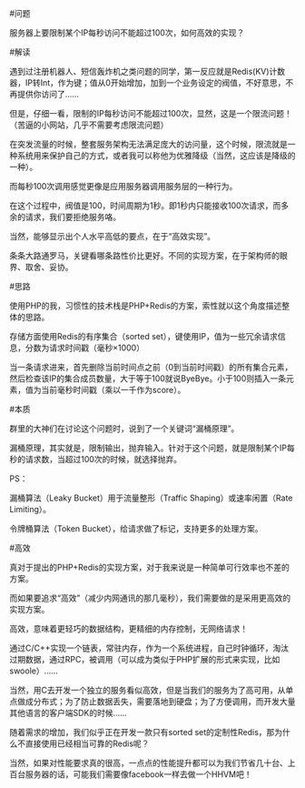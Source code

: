 #问题

服务器上要限制某个IP每秒访问不能超过100次，如何高效的实现？

#解读

遇到过注册机器人、短信轰炸机之类问题的同学，第一反应就是Redis(KV)计数器，IP转Int，作为键；值从0开始增加，加到一个业务设定的阀值，不好意思，不再提供你访问了……

但是，仔细一看，限制的IP每秒访问不能超过100次，显然，这是一个限流问题！（苦逼的小网站，几乎不需要考虑限流问题）

在突发流量的时候，整套服务架构无法满足庞大的访问量，这个时候，限流就是一种系统用来保护自己的方式，或者我可以称他为优雅降级（当然，这应该是降级的一种）。

而每秒100次调用感觉更像是应用服务器调用服务层的一种行为。

在这个过程中，阀值是100，时间周期为1秒。即1秒内只能接收100次请求，而多余的请求，我们要拒绝服务咯。

当然，能够显示出个人水平高低的要点，在于“高效实现”。

条条大路通罗马，关键看哪条路性价比更好。不同的实现方案，在于架构师的眼界、取舍、妥协。

#思路

使用PHP的我，习惯性的技术栈是PHP+Redis的方案，索性就以这个角度描述整体的思路。

存储方面使用Redis的有序集合（sorted set），键使用IP，值为一些冗余请求信息，分数为请求时间戳（毫秒×1000）

当一条请求进来，首先删除当前时间点之前（0到当前时间戳）的所有集合元素，然后检查该IP的集合成员数量，大于等于100就说ByeBye。小于100则插入一条元素，值为当前毫秒时间戳（乘以一千作为score）。

#本质

群里的大神们在讨论这个问题时，说到了一个关键词“漏桶原理”。

漏桶原理，其实就是，限制输出，抛弃输入。针对于这个问题，就是限制某个IP每秒的请求数，当超过100次的时候，就选择抛弃。

PS：

漏桶算法（Leaky Bucket）用于流量整形（Traffic Shaping）或速率闲置（Rate Limiting）。

令牌桶算法（Token Bucket），给请求做了标记，支持更多的处理方案。

#高效

真对于提出的PHP+Redis的实现方案，对于我来说是一种简单可行效率也不差的方案。

而如果要追求“高效”（减少内网通讯的那几毫秒），我们需要做的是采用更高效的实现方案。

高效，意味着更轻巧的数据结构，更精细的内存控制，无网络请求！

通过C/C++实现一个链表，常驻内存，作为一个系统进程，自己时钟循环，淘汰过期数据，通过RPC，被调用（可以成为类似于PHP扩展的形式来实现，比如swoole）……

当然，用C去开发一个独立的服务看似高效，但是当我们的服务为了高可用，从单点做成分布式；为了防止数据丢失，需要落地到硬盘；为了方便调用，而开发大量其他语言的客户端SDK的时候……

随着需求的增加，我们似乎正在开发一款只有sorted set的定制性Redis，那为什么不直接使用已经相当可靠的Redis呢？

当然，如果对性能要求真的很高，一点点的性能提升都可以为我们节省几十台、上百台服务器的话，可能我们需要像facebook一样去做一个HHVM吧！

